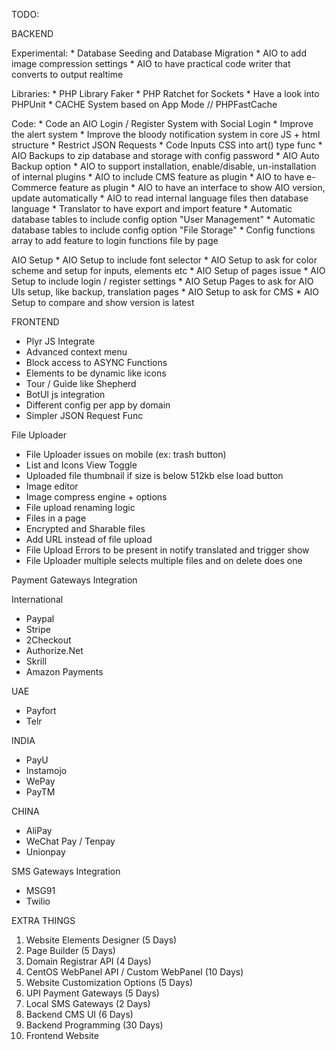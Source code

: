 TODO:

BACKEND

Experimental:
    * Database Seeding and Database Migration
    * AIO to add image compression settings
    * AIO to have practical code writer that converts to output realtime

Libraries:
    * PHP Library Faker
    * PHP Ratchet for Sockets
    * Have a look into PHPUnit
    * CACHE System based on App Mode // PHPFastCache

Code:
    * Code an AIO Login / Register System with Social Login
    * Improve the alert system
    * Improve the bloody notification system in core JS + html structure
    * Restrict JSON Requests
    * Code Inputs CSS into art() type func
    * AIO Backups to zip database and storage with config password
    * AIO Auto Backup option
    * AIO to support installation, enable/disable, un-installation of internal plugins
    * AIO to include CMS feature as plugin
    * AIO to have e-Commerce feature as plugin
    * AIO to have an interface to show AIO version, update automatically
    * AIO to read internal language files then database language
    * Translator to have export and import feature
    * Automatic database tables to include config option "User Management"
    * Automatic database tables to include config option "File Storage"
    * Config functions array to add feature to login functions file by page

AIO Setup
    * AIO Setup to include font selector
    * AIO Setup to ask for color scheme and setup for inputs, elements etc
    * AIO Setup of pages issue
    * AIO Setup to include login / register settings
    * AIO Setup Pages to ask for AIO UIs setup, like backup, translation pages
    * AIO Setup to ask for CMS
    * AIO Setup to compare and show version is latest

FRONTEND

* Plyr JS Integrate
* Advanced context menu
* Block access to ASYNC Functions
* Elements to be dynamic like icons
* Tour / Guide like Shepherd
* BotUI js integration
* Different config per app by domain
* Simpler JSON Request Func

File Uploader

* File Uploader issues on mobile (ex: trash button)
* List and Icons View Toggle
* Uploaded file thumbnail if size is below 512kb else load button
* Image editor
* Image compress engine + options
* File upload renaming logic
* Files in a page
* Encrypted and Sharable files
* Add URL instead of file upload
* File Upload Errors to be present in notify translated and trigger show
* File Uploader multiple selects multiple files and on delete does one

Payment Gateways Integration

International

* Paypal
* Stripe
* 2Checkout
* Authorize.Net
* Skrill
* Amazon Payments

UAE

* Payfort
* Telr

INDIA

* PayU
* Instamojo
* WePay
* PayTM

CHINA

* AliPay
* WeChat Pay / Tenpay
* Unionpay

SMS Gateways Integration

* MSG91
* Twilio

EXTRA THINGS

1. Website Elements Designer (5 Days)
2. Page Builder (5 Days)
3. Domain Registrar API (4 Days)
4. CentOS WebPanel API / Custom WebPanel (10 Days)
5. Website Customization Options (5 Days)
6. UPI Payment Gateways (5 Days)
7. Local SMS Gateways (2 Days)
8. Backend CMS UI (6 Days)
9. Backend Programming (30 Days)
10. Frontend Website
